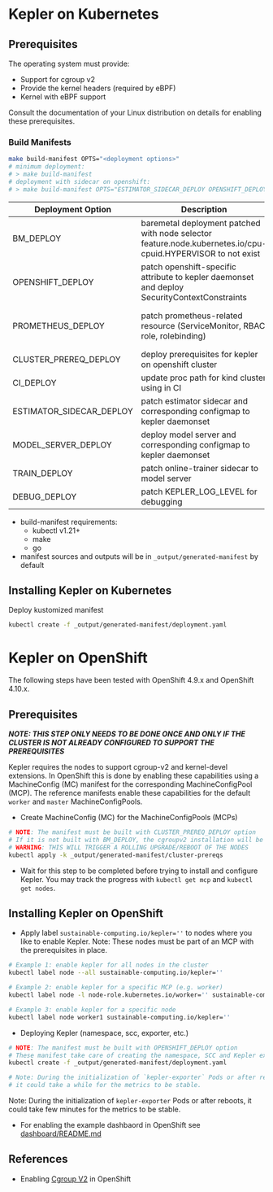 # Kepler on Kubernetes

## Prerequisites

The operating system must provide:
- Support for cgroup v2
- Provide the kernel headers (required by eBPF)
- Kernel with eBPF support

Consult the documentation of your Linux distribution on details for enabling these prerequisites.

### Build Manifests
  ```bash
  make build-manifest OPTS="<deployment options>"
  # minimum deployment: 
  # > make build-manifest
  # deployment with sidecar on openshift: 
  # > make build-manifest OPTS="ESTIMATOR_SIDECAR_DEPLOY OPENSHIFT_DEPLOY"
  ```

Deployment Option|Description|Dependency
---|---|---
BM_DEPLOY|baremetal deployment patched with node selector feature.node.kubernetes.io/cpu-cpuid.HYPERVISOR to not exist|-
OPENSHIFT_DEPLOY|patch openshift-specific attribute to kepler daemonset and deploy SecurityContextConstraints|-
PROMETHEUS_DEPLOY|patch prometheus-related resource (ServiceMonitor, RBAC role, rolebinding) |require prometheus deployment which can be OpenShift integrated or [custom deploy](https://github.com/sustainable-computing-io/kepler#deploy-the-prometheus-operator-and-the-whole-monitoring-stack)
CLUSTER_PREREQ_DEPLOY|deploy prerequisites for kepler on openshift cluster| OPENSHIFT_DEPLOY option set
CI_DEPLOY|update proc path for kind cluster using in CI|-
ESTIMATOR_SIDECAR_DEPLOY|patch estimator sidecar and corresponding configmap to kepler daemonset|-
MODEL_SERVER_DEPLOY|deploy model server and corresponding configmap to kepler daemonset|-
TRAIN_DEPLOY|patch online-trainer sidecar to model server| MODEL_SERVER_DEPLOY option set
DEBUG_DEPLOY|patch KEPLER_LOG_LEVEL for debugging|

 -  build-manifest requirements:
    -  kubectl v1.21+
    -  make
    -  go
 -  manifest sources and outputs will be in  `_output/generated-manifest` by default
## Installing Kepler on Kubernetes

Deploy kustomized manifest

 ```bash
 kubectl create -f _output/generated-manifest/deployment.yaml
 ```

# Kepler on OpenShift

The following steps have been tested with OpenShift 4.9.x and OpenShift 4.10.x.

## Prerequisites

***NOTE: THIS STEP ONLY NEEDS TO BE DONE ONCE AND ONLY IF THE CLUSTER IS NOT ALREADY CONFIGURED TO SUPPORT THE PREREQUISITES***

Kepler requires the nodes to support cgroup-v2 and kernel-devel extensions. In OpenShift this is done by enabling these capabilities using a MachineConfig (MC) manifest for the corresponding MachineConfigPool (MCP). The reference manifests enable these capabilities for the default `worker` and `master` MachineConfigPools.

- Create MachineConfig (MC) for the MachineConfigPools (MCPs)
```bash
# NOTE: The manifest must be built with CLUSTER_PREREQ_DEPLOY option
# If it is not built with BM_DEPLOY, the cgroupv2 installation will be also applied.
# WARNING: THIS WILL TRIGGER A ROLLING UPGRADE/REBOOT OF THE NODES
kubectl apply -k _output/generated-manifest/cluster-prereqs
```

- Wait for this step to be completed before trying to install and configure Kepler. You may track the progress with `kubectl get mcp` and `kubectl get nodes`.

## Installing Kepler on OpenShift

- Apply label `sustainable-computing.io/kepler=''` to nodes where you like to enable Kepler. Note: These nodes must be part of an MCP with the prerequisites in place.

```bash
# Example 1: enable kepler for all nodes in the cluster
kubectl label node --all sustainable-computing.io/kepler=''

# Example 2: enable kepler for a specific MCP (e.g. worker)
kubectl label node -l node-role.kubernetes.io/worker='' sustainable-computing.io/kepler=''

# Example 3: enable kepler for a specific node
kubectl label node worker1 sustainable-computing.io/kepler=''
```

- Deploying Kepler (namespace, scc, exporter, etc.) 
```bash
# NOTE: The manifest must be built with OPENSHIFT_DEPLOY option
# These manifest take care of creating the namespace, SCC and Kepler exporter
kubectl create -f _output/generated-manifest/deployment.yaml

# Note: During the initialization of `kepler-exporter` Pods or after rebooting the nodes, 
# it could take a while for the metrics to be stable.
```

Note: During the initialization of `kepler-exporter` Pods or after reboots, it could take few minutes for the metrics to be stable.

- For enabling the example dashbaord in OpenShift see [dashboard/README.md](config/dashboard/README.md)


## References
- Enabling [Cgroup V2](https://docs.okd.io/latest/post_installation_configuration/machine-configuration-tasks.html#nodes-nodes-cgroups-2_post-install-machine-configuration-tasks) in OpenShift
